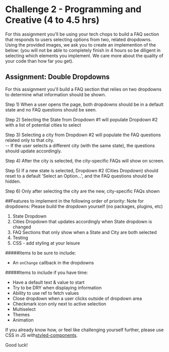 # Challenge 2 - Programming and Creative (4 to 4.5 hrs)


For this assignment you'll be using your tech chops to build a FAQ section that responds to users selecting options from two, related dropdowns. Using the provided images, we ask you to create an implemention of the below: (you will not be able to completely finish in 4 hours so be diligent in selecting which elements you implement. We care more about the quality of your code than how far you get). 

## Assignment: Double Dropdowns
For this assignment you'll build a FAQ section that relies on two dropdowns to determine what information should be shown. 

Step 1) When a user opens the page, both dropdowns should be in a default state and no FAQ questions should be seen.     

Step 2) Selecting the State from Dropdown #1 will populate Dropdown #2 with a list of potential cities to select
  
Step 3) Selecting a city from Dropdown #2 will populate the FAQ questions related only to that city.  
-- If the user selects a different city (with the same state), the questions should update accordingly.
  
Step 4) After the city is selected, the city-specific FAQs will show on screen.   
   
Step 5) If a new state is selected, Dropdown #2 (Cities Dropdown) should reset to a default 'Select an Option...', and the FAQ questions should be hidden.
  
Step 6) Only after selecting the city are the new, city-specific FAQs shown  
 

##Features to implement in the following order of priority:
Note for dropdowns: Please build the dropdown yourself (no packages, plugins, etc)
1) State Dropdown
2) Cities Dropdown that updates accordingly when State dropdown is changed
3) FAQ Sections that only show when a State and City are both selected
4) Testing
5) CSS - add styling at your leisure

#####Items to be sure to include: 
- An `onChange` callback in the dropdowns

#####Items to include if you have time:
- Have a default text & value to start
- Try to be DRY when displaying information 
- Ability to use ref to fetch values
- Close dropdown when a user clicks outside of dropdown area
- Checkmark icon only next to active selection
- Multiselect
- Themes
- Animation

If you already know how, or feel like challenging yourself further, please use CSS in JS with[styled-components](https://www.styled-components.com/docs/basics).

Good luck!
